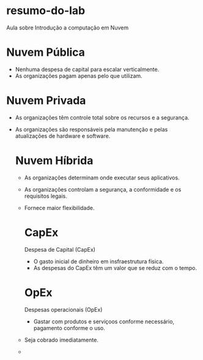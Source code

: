 # resumo-do-lab
Aula sobre Introdução a computação em Nuvem

# Nuvem Pública
- Nenhuma despesa de capital para escalar verticalmente.
- As organizações pagam apenas pelo que utilizam.


# Nuvem Privada
- As organizações têm controle total sobre os recursos e a segurança.
- As organizações são responsáveis pela manutenção e pelas atualizações de hardware e software.

  # Nuvem Híbrida
  - As organizações determinam onde executar seus aplicativos.
  - As organizações controlam a segurança, a conformidade e os requisitos legais.
  - Fornece maior flexibilidade.
 
    # CapEx
    Despesa de Capital (CapEx)
    - O gasto inicial de dinheiro em insfraestrutura física.
    - As despesas do CapEx têm um valor que se reduz com o tempo.
   
    # OpEx
    Despesas operacionais (OpEx)
    - Gastar com produtos e serviçoos conforme necessário, pagamento conforme o uso.
   - Seja cobrado imediatamente.
    - 

